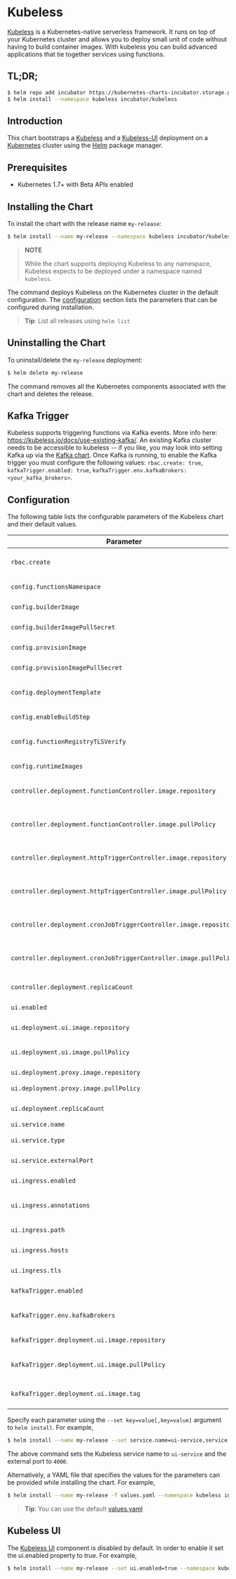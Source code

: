 # Kubeless

[Kubeless](http://kubeless.io/) is a Kubernetes-native serverless framework. It runs on top of your Kubernetes cluster and allows you to deploy small unit of code without having to build container images. With kubeless you can build advanced applications that tie together services using functions.

## TL;DR;

```bash
$ helm repo add incubator https://kubernetes-charts-incubator.storage.googleapis.com/
$ helm install --namespace kubeless incubator/kubeless
```

## Introduction

This chart bootstraps a [Kubeless](https://github.com/kubeless/kubeless) and a [Kubeless-UI](https://github.com/kubeless/kubeless-ui) deployment on a [Kubernetes](http://kubernetes.io) cluster using the [Helm](https://helm.sh) package manager.

## Prerequisites

- Kubernetes 1.7+ with Beta APIs enabled

## Installing the Chart

To install the chart with the release name `my-release`:

```bash
$ helm install --name my-release --namespace kubeless incubator/kubeless
```

> **NOTE**
>
> While the chart supports deploying Kubeless to any namespace, Kubeless expects to be deployed under a namespace named `kubeless`.

The command deploys Kubeless on the Kubernetes cluster in the default configuration. The [configuration](#configuration) section lists the parameters that can be configured during installation.

> **Tip**: List all releases using `helm list`

## Uninstalling the Chart

To uninstall/delete the `my-release` deployment:

```bash
$ helm delete my-release
```

The command removes all the Kubernetes components associated with the chart and deletes the release.

## Kafka Trigger

Kubeless supports triggering functions via Kafka events. More info here: https://kubeless.io/docs/use-existing-kafka/.
An existing Kafka cluster needs to be accessible to kubeless -- if you like, you may look into setting Kafka up via the [Kafka chart](https://github.com/kubernetes/charts/tree/master/incubator/kafka). Once Kafka is running,
to enable the Kafka trigger you must configure the following values: `rbac.create: true`, `kafkaTrigger.enabled: true`, `kafkaTrigger.env.kafkaBrokers: <your_kafka_brokers>`.

## Configuration

The following table lists the configurable parameters of the Kubeless chart and their default values.

| Parameter                                                         | Description                                | Default                                   |
| ----------------------------------------------------------------- | ------------------------------------------ | ----------------------------------------- |
| `rbac.create`                                                     | Create RBAC backed ServiceAccount          | `false`                                   |
| `config.functionsNamespace`                                       | Functions namespace                        | ""                                        |
| `config.builderImage`                                             | Function builder image                     | `kubeless/function-image-builder`         |
| `config.builderImagePullSecret`                                   | Secret to pull builder image               | ""                                        |
| `config.provisionImage`                                           | Provision image                            | `kubeless/unzip`                          |
| `config.provisionImagePullSecret`                                 | Secret to pull provision image             | ""                                        |
| `config.deploymentTemplate`                                       | Deployment template for functions          | `{}`                                      |
| `config.enableBuildStep`                                          | Enable builder functionality               | `false`                                   |
| `config.functionRegistryTLSVerify`                                | Enable TLS verification for image registry | `{}`                                      |
| `config.runtimeImages`                                            | Runtimes available                         | python, nodejs, ruby, php and go          |
| `controller.deployment.functionController.image.repository`       | Function Controller image                  | `kubeless/function-controller`            |
| `controller.deployment.functionController.image.pullPolicy`       | Function Controller image pull policy      | `IfNotPresent`                            |
| `controller.deployment.httpTriggerController.image.repository`    | HTTP Controller image                      | `bitnami/bitnami/http-trigger-controller` |
| `controller.deployment.httpTriggerController.image.pullPolicy`    | HTTP Controller image pull policy          | `IfNotPresent`                            |
| `controller.deployment.cronJobTriggerController.image.repository` | CronJob Controller image                   | `bitnami/cronjob-trigger-controller`      |
| `controller.deployment.cronJobTriggerController.image.pullPolicy` | CronJob Controller image pull policy       | `IfNotPresent`                            |
| `controller.deployment.replicaCount`                              | Number of replicas                         | `1`                                       |
| `ui.enabled`                                                      | Kubeless UI component                      | `false`                                   |
| `ui.deployment.ui.image.repository`                               | Kubeless UI image                          | `bitnami/kubeless-ui`                     |
| `ui.deployment.ui.image.pullPolicy`                               | Kubeless UI image pull policy              | `IfNotPresent`                            |
| `ui.deployment.proxy.image.repository`                            | Proxy image                                | `kelseyhightower/kubectl`                 |
| `ui.deployment.proxy.image.pullPolicy`                            | Proxy image pull policy                    | `IfNotPresent`                            |
| `ui.deployment.replicaCount`                                      | Number of replicas                         | `1`                                       |
| `ui.service.name`                                                 | Service name                               | `ui-port`                                 |
| `ui.service.type`                                                 | Kubernetes service name                    | `NodePort`                                |
| `ui.service.externalPort`                                         | Service external port                      | `3000`                                    |
| `ui.ingress.enabled`                                              | Kubeless UI ingress switch                 | `false`                                   |
| `ui.ingress.annotations`                                          | Kubeless UI ingress annotations            | `{}`                                      |
| `ui.ingress.path`                                                 | Kubeless UI ingress path                   | `{}`                                      |
| `ui.ingress.hosts`                                                | Kubeless UI ingress hosts                  | `[chart-example.local]`                   |
| `ui.ingress.tls`                                                  | Kubeless UI ingress TLS                    | `[]`                                      |
| `kafkaTrigger.enabled`                                            | Kubeless Kafka Trigger                     | `false`                                   |
| `kafkaTrigger.env.kafkaBrokers`                                   | Kafka Brokers Environment Variable         | `localhost:9092`                          |
| `kafkaTrigger.deployment.ui.image.repository`                     | Kubeless Kafka Trigger image               | `bitnami/kubeless-ui`                     |
| `kafkaTrigger.deployment.ui.image.pullPolicy`                     | Kubeless Kafka Trigger image pull policy   | `IfNotPresent`                            |
| `kafkaTrigger.deployment.ui.image.tag`                            | Kubeless Kafka Trigger image tag           | `v1.0.1`                                  |

Specify each parameter using the `--set key=value[,key=value]` argument to `helm install`. For example,

```bash
$ helm install --name my-release --set service.name=ui-service,service,externalPort=4000 --namespace kubeless incubator/kubeless
```

The above command sets the Kubeless service name to `ui-service` and the external port to `4000`.

Alternatively, a YAML file that specifies the values for the parameters can be provided while installing the chart. For example,

```bash
$ helm install --name my-release -f values.yaml --namespace kubeless incubator/kubeless
```

> **Tip**: You can use the default [values.yaml](values.yaml)

## Kubeless UI

The [Kubeless UI](https://github.com/kubeless/kubeless-ui) component is disabled by default. In order to enable it set the ui.enabled property to true. For example,

```bash
$ helm install --name my-release --set ui.enabled=true --namespace kubeless incubator/kubeless
```
